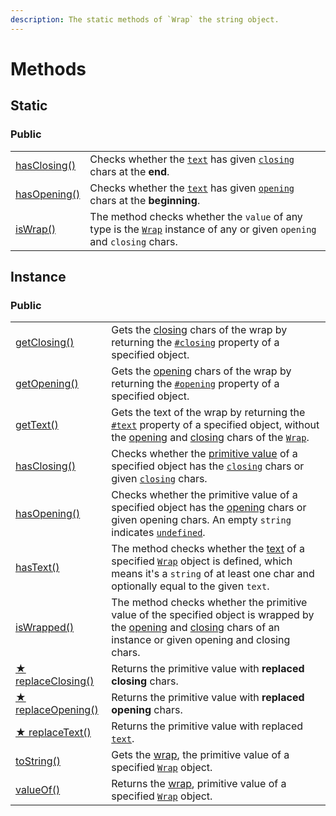 ```yaml
---
description: The static methods of `Wrap` the string object.
---
```


# Methods

## Static

### Public

|                                      |                                                                                                                                                      |
| ------------------------------------ | ---------------------------------------------------------------------------------------------------------------------------------------------------- |
| [hasClosing()](static/hasclosing.md) | Checks whether the [`text`](static/hasclosing.md#text-string) has given [`closing`](static/hasclosing.md#closing-string) chars at the **end**.       |
| [hasOpening()](static/hasopening.md) | Checks whether the [`text`](static/hasopening.md#text-string) has given [`opening`](static/hasopening.md#opening-string) chars at the **beginning**. |
| [isWrap()](static/iswrap.md)         | The method checks whether the `value` of any type is the [`Wrap`](../overview.md) instance of any or given `opening` and `closing` chars.            |

## Instance

### Public

|                                                  |                                                                                                                                                                                                                                                                                        |
| ------------------------------------------------ | -------------------------------------------------------------------------------------------------------------------------------------------------------------------------------------------------------------------------------------------------------------------------------------- |
| [getClosing()](instance/getclosing.md)           | Gets the [closing](../../library/basic-concepts.md#closing) chars of the wrap by returning the [`#closing`](../properties/#closing-closing) property of a specified object.                                                                                                            |
| [getOpening()](instance/getopening.md)           | Gets the [opening](../../library/basic-concepts.md#opening) chars of the wrap by returning the [`#opening`](../properties/#opening-opening) property of a specified object.                                                                                                            |
| [getText()](instance/gettext.md)                 | Gets the text of the wrap by returning the [`#text`](../properties/#text-text) property of a specified object, without the [opening](../accessors/#wrap.prototype.opening) and [closing](../accessors/#wrap.prototype.closing) chars of the [`Wrap`](../overview.md).                  |
| [hasClosing()](instance/hasclosing.md)           | Checks whether the [primitive value](instance/valueof.md) of a specified object has the [`closing`](../accessors/closing.md) chars or given [`closing`](instance/hasclosing.md#closing-string) chars.                                                                                  |
| [hasOpening()](instance/hasopening.md)           | Checks whether the primitive value of a specified object has the [opening](../accessors/#wrap.prototype.opening) chars or given opening chars. An empty `string` indicates [`undefined`](https://developer.mozilla.org/en-US/docs/Web/JavaScript/Reference/Global\_Objects/undefined). |
| [hasText()](instance/hastext.md)                 | The method checks whether the [text](../accessors/#wrap.prototype.text) of a specified [`Wrap`](../overview.md) object is defined, which means it's a `string` of at least one char and optionally equal to the given `text`.                                                          |
| [isWrapped()](instance/iswrapped.md)             | The method checks whether the primitive value of the specified object is wrapped by the [opening](../accessors/#wrap.prototype.opening) and [closing](../accessors/#wrap.prototype.closing) chars of an instance or given opening and closing chars.                                   |
| [★ replaceClosing()](instance/replaceclosing.md) | Returns the primitive value with **replaced** **closing** chars.                                                                                                                                                                                                                       |
| [★ replaceOpening()](instance/replaceopening.md) | Returns the primitive value with **replaced** **opening** chars.                                                                                                                                                                                                                       |
| [★ replaceText()](instance/replacetext.md)       | Returns the primitive value with replaced [`text`](../accessors/text.md).                                                                                                                                                                                                              |
| [toString()](instance/tostring.md)               | Gets the [wrap](../../library/basic-concepts.md#wrap), the primitive value of a specified [`Wrap`](../overview.md) object.                                                                                                                                                             |
| [valueOf()](instance/valueof.md)                 | Returns the [wrap](../../library/basic-concepts.md#wrap), primitive value of a specified [`Wrap`](../overview.md) object.                                                                                                                                                              |
